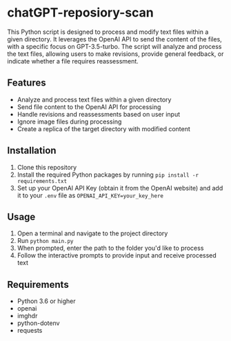 # chatGPT-reposiory-scan
This Python script is designed to process and modify text files within a given directory. It leverages the OpenAI API to send the content of the files, with a specific focus on GPT-3.5-turbo. The script will analyze and process the text files, allowing users to make revisions, provide general feedback, or indicate whether a file requires reassessment.

## Features

- Analyze and process text files within a given directory
- Send file content to the OpenAI API for processing
- Handle revisions and reassessments based on user input
- Ignore image files during processing
- Create a replica of the target directory with modified content

## Installation

1. Clone this repository
2. Install the required Python packages by running `pip install -r requirements.txt`
3. Set up your OpenAI API Key (obtain it from the OpenAI website) and add it to your `.env` file as `OPENAI_API_KEY=your_key_here`

## Usage

1. Open a terminal and navigate to the project directory
2. Run `python main.py`
3. When prompted, enter the path to the folder you'd like to process
4. Follow the interactive prompts to provide input and receive processed text

## Requirements

- Python 3.6 or higher
- openai
- imghdr
- python-dotenv
- requests
